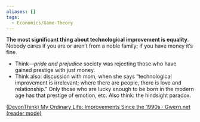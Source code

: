 ```yaml
---
aliases: []
tags:
  - Economics/Game-Theory
---
```

**The most significant thing about technological improvement is equality**.
Nobody cares if you are or aren’t from a noble family; if you have money it’s fine.
- Think—_pride and prejudice_ society was rejecting those who have gained prestige with just money.
- Think also: discussion with mom, when she says “technological improvement is irrelevant; where there are people, there is love and relationship.” Only those who are lucky enough to be born in the modern age has that prestige of emotion, etc. Also think: the hindsight paradox.

[(DevonThink) My Ordinary Life: Improvements Since the 1990s · Gwern.net (reader mode)](x-devonthink-item://EF6559A1-7D08-4AD6-A8A5-4D5B32983820)

